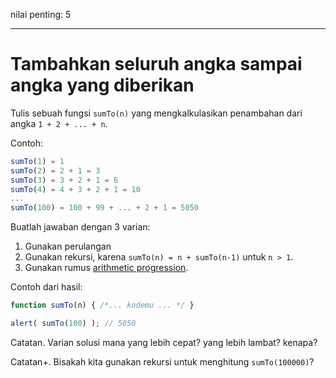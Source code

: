 nilai penting: 5

---

# Tambahkan seluruh angka sampai angka yang diberikan

Tulis sebuah fungsi `sumTo(n)` yang mengkalkulasikan penambahan dari angka `1 + 2 + ... + n`.

Contoh:

```js no-beautify
sumTo(1) = 1
sumTo(2) = 2 + 1 = 3
sumTo(3) = 3 + 2 + 1 = 6
sumTo(4) = 4 + 3 + 2 + 1 = 10
...
sumTo(100) = 100 + 99 + ... + 2 + 1 = 5050
```

Buatlah jawaban dengan 3 varian:

1. Gunakan perulangan
2. Gunakan rekursi, karena `sumTo(n) = n + sumTo(n-1)` untuk `n > 1`.
3. Gunakan rumus [arithmetic progression](https://en.wikipedia.org/wiki/Arithmetic_progression).

Contoh dari hasil:

```js
function sumTo(n) { /*... kodemu ... */ }

alert( sumTo(100) ); // 5050
```

Catatan. Varian solusi mana yang lebih cepat? yang lebih lambat? kenapa?

Catatan+. Bisakah kita gunakan rekursi untuk menghitung `sumTo(100000)`?
